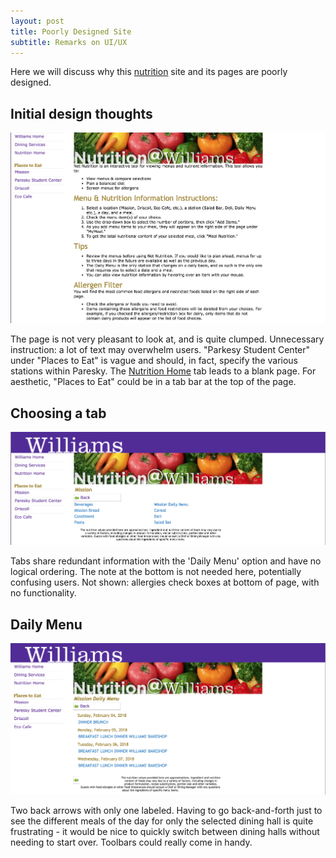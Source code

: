 ```yaml
---
layout: post
title: Poorly Designed Site
subtitle: Remarks on UI/UX
---
```


Here we will discuss why this [nutrition](http://nutrition.williams.edu/) site and its pages are poorly designed.

## Initial design thoughts

![](/img/net_nutrition.png)

The page is not very pleasant to look at, and is quite clumped. Unnecessary instruction: a lot of text may overwhelm users. "Parkesy Student Center" under "Places to Eat" is vague and 
should, in fact, specify the various stations within Paresky. The 
[Nutrition Home](http://nutrition.williams.edu/NetNutrition/Home.aspx/StartOver/) tab leads to a blank page. For aesthetic, 
"Places to Eat" could be in a tab bar at the top of the page.

## Choosing a tab

![](/img/mission_tab.png)

Tabs share redundant information with the 'Daily Menu' option and have no logical ordering. The note at the bottom is not 
needed here, potentially confusing users. Not shown: allergies check boxes at bottom of page, with no functionality.

## Daily Menu

![](/img/misson_daily_menu.png)

Two back arrows with only one labeled. Having to go back-and-forth just to see the
different meals of the day for only the selected dining hall is quite frustrating - it would be nice to quickly switch between 
dining halls without needing to start over. Toolbars could really come in handy.
